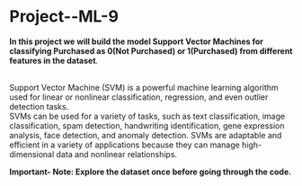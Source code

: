# Project--ML-9

<table>

**In this project we will build the model Support Vector Machines for classifying Purchased as 0(Not Purchased) or 1(Purchased) from different features in the dataset**.<br></br>  

Support Vector Machine (SVM) is a powerful machine learning algorithm used for linear or nonlinear classification, regression, and even outlier detection tasks.<br> 
SVMs can be used for a variety of tasks, such as text classification, image classification, spam detection, handwriting identification, gene expression analysis, face detection, and anomaly detection.
SVMs are adaptable and efficient in a variety of applications because they can manage high-dimensional data and nonlinear relationships.

**Important- Note: Explore the dataset once before going through the code.**

</table>
